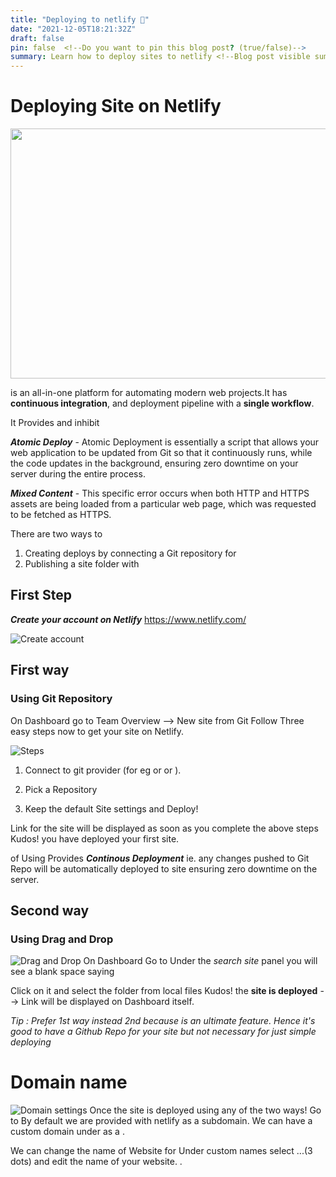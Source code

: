```yaml
---
title: "Deploying to netlify 🚀"
date: "2021-12-05T18:21:32Z"
draft: false
pin: false  <!--Do you want to pin this blog post? (true/false)-->
summary: Learn how to deploy sites to netlify <!--Blog post visible summary here-->
--- 
```

<!--Blog content here-->
# Deploying Site on Netlify

<img src=https://user-images.githubusercontent.com/56113566/154732097-4358140f-fdd4-467e-9580-5421de6c6206.jpeg height=400 width=600/>

 is an all-in-one platform for automating modern web projects.It has **continuous integration**, and deployment pipeline with a **single workflow**.

It Provides  and inhibit 

**_Atomic Deploy_** - Atomic Deployment is essentially a script that allows your web application to be updated from Git so that it continuously runs, while the code updates in the background, ensuring zero downtime on your server during the entire process.

**_Mixed Content_** - This specific error occurs when both HTTP and HTTPS assets are being loaded from a particular web page, which was requested to be fetched as HTTPS.

There are two ways to 

1. Creating deploys by connecting a Git repository for 
2. Publishing a site folder with 

## First Step

**_Create your account on Netlify_**
https://www.netlify.com/

![Create account](https://static-assets.codecademy.com/Courses/Deploy-with-Heroku-and-Netlify/netlify_email_signup2.jpeg)

## First way

### Using Git Repository

On Dashboard go to Team Overview --> New site from Git
Follow Three easy steps now to get your site on Netlify.

![Steps](https://cdn.netlify.com/0a36819500c2254f84301d10e6ecbd1e0f20f143/c7374/img/blog/create-new-site.png)

1. Connect to git provider (for eg  or  or  ).
   
2. Pick a Repository
3. Keep the default Site settings and Deploy!

Link for the site will be displayed as soon as you complete the above steps
Kudos! you have deployed your first site.

 of Using 
Provides **_Continous Deployment_** ie. any changes pushed to Git Repo will be automatically deployed to site ensuring zero downtime on the server.

## Second way

### Using Drag and Drop

![Drag and Drop](https://miro.medium.com/max/1838/1*54JxNQqYGbMh2fY-QVedJg.png)
On Dashboard
Go to 
Under the _search site_ panel you will see a blank space saying


Click on it and select the folder from local files
Kudos! the **site is deployed** --> Link will be displayed on Dashboard itself.

_Tip : Prefer 1st way instead 2nd because  is an ultimate feature. Hence it's good to have a Github Repo for your site but not necessary for just simple deploying_

# Domain name

![Domain settings](https://cdn.netlify.com/7e78f0f9764d7ddec2dc53babcc40707b55ab5a1/c1b2f/img/blog/domains-settings@2x.png)
Once the site is deployed using any of the two ways!
Go to 
By default we are provided with netlify as a subdomain.
We can have a custom domain under as a .

We can change the name of Website for 
Under custom names select ...(3 dots) and edit the name of your website. .
